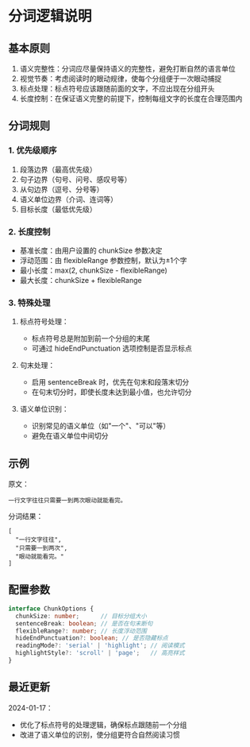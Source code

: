 # 分词逻辑说明

## 基本原则

1. 语义完整性：分词应尽量保持语义的完整性，避免打断自然的语言单位
2. 视觉节奏：考虑阅读时的眼动规律，使每个分组便于一次眼动捕捉
3. 标点处理：标点符号应该跟随前面的文字，不应出现在分组开头
4. 长度控制：在保证语义完整的前提下，控制每组文字的长度在合理范围内

## 分词规则

### 1. 优先级顺序
1. 段落边界（最高优先级）
2. 句子边界（句号、问号、感叹号等）
3. 从句边界（逗号、分号等）
4. 语义单位边界（介词、连词等）
5. 目标长度（最低优先级）

### 2. 长度控制
- 基准长度：由用户设置的 chunkSize 参数决定
- 浮动范围：由 flexibleRange 参数控制，默认为±1个字
- 最小长度：max(2, chunkSize - flexibleRange)
- 最大长度：chunkSize + flexibleRange

### 3. 特殊处理
1. 标点符号处理：
   - 标点符号总是附加到前一个分组的末尾
   - 可通过 hideEndPunctuation 选项控制是否显示标点

2. 句末处理：
   - 启用 sentenceBreak 时，优先在句末和段落末切分
   - 在句末切分时，即使长度未达到最小值，也允许切分

3. 语义单位识别：
   - 识别常见的语义单位（如"一个"、"可以"等）
   - 避免在语义单位中间切分

## 示例

原文：
```
一行文字往往只需要一到两次眼动就能看完。
```

分词结果：
```
[
  "一行文字往往",
  "只需要一到两次",
  "眼动就能看完。"
]
```

## 配置参数

```typescript
interface ChunkOptions {
  chunkSize: number;      // 目标分组大小
  sentenceBreak: boolean; // 是否在句末断句
  flexibleRange?: number; // 长度浮动范围
  hideEndPunctuation?: boolean; // 是否隐藏标点
  readingMode?: 'serial' | 'highlight'; // 阅读模式
  highlightStyle?: 'scroll' | 'page';   // 高亮样式
}
```

## 最近更新

2024-01-17：
- 优化了标点符号的处理逻辑，确保标点跟随前一个分组
- 改进了语义单位的识别，使分组更符合自然阅读习惯 